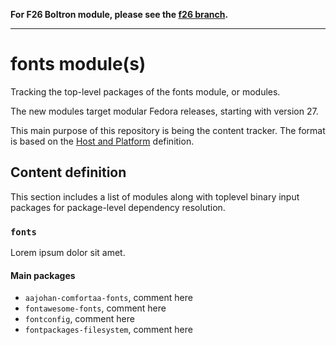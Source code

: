 **For F26 Boltron module, please see the [f26 branch](ref/f26).**

---

# fonts module(s)

Tracking the top-level packages of the fonts module, or modules.

The new modules target modular Fedora releases, starting with version 27.

This main purpose of this repository is being the content tracker. The format is based on the [Host and Platform](https://github.com/fedora-modularity/hp) definition.

## Content definition

This section includes a list of modules along with toplevel binary input packages for package-level dependency resolution.

### `fonts`

Lorem ipsum dolor sit amet.

#### Main packages
* `aajohan-comfortaa-fonts`, comment here
* `fontawesome-fonts`, comment here
* `fontconfig`, comment here
* `fontpackages-filesystem`, comment here
